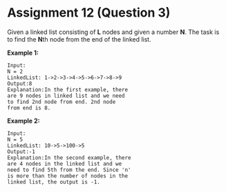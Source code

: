 # Assignment 12 (Question 3)

Given a linked list consisting of **L** nodes and given a number **N**. The task is to find the **N**th node from the end of the linked list.

**Example 1:**

```
Input:
N = 2
LinkedList: 1->2->3->4->5->6->7->8->9
Output:8
Explanation:In the first example, there
are 9 nodes in linked list and we need
to find 2nd node from end. 2nd node
from end is 8.

```

**Example 2:**

```
Input:
N = 5
LinkedList: 10->5->100->5
Output:-1
Explanation:In the second example, there
are 4 nodes in the linked list and we
need to find 5th from the end. Since 'n'
is more than the number of nodes in the
linked list, the output is -1.
```